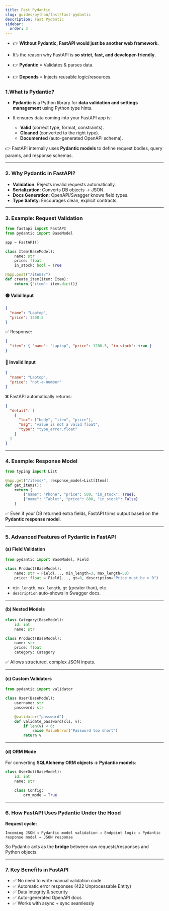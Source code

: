 ```yaml
---
title: Fast Pydantic
slug: guides/python/fast/fast-pydantic
description: Fast Pydantic
sidebar:
  order: 3
---
```


- 👉 **Without Pydantic, FastAPI would just be another web framework.**

- It’s the reason why FastAPI is **so strict, fast, and developer-friendly**.
- 👉 **Pydantic** = Validates & parses data.
- 👉 **Depends** = Injects reusable logic/resources.

### 1.What is Pydantic?

- **Pydantic** is a Python library for **data validation and settings management** using Python type hints.
- It ensures data coming into your FastAPI app is:

  - **Valid** (correct type, format, constraints).
  - **Cleaned** (converted to the right type).
  - **Documented** (auto-generated OpenAPI schema).

👉 FastAPI internally uses **Pydantic models** to define request bodies, query params, and response schemas.

---

### 2. Why Pydantic in FastAPI?

- **Validation**: Rejects invalid requests automatically.
- **Serialization**: Converts DB objects → JSON.
- **Docs Generation**: OpenAPI/Swagger knows field types.
- **Type Safety**: Encourages clean, explicit contracts.

---

### 3. Example: Request Validation

```python
from fastapi import FastAPI
from pydantic import BaseModel

app = FastAPI()

class Item(BaseModel):
    name: str
    price: float
    in_stock: bool = True

@app.post("/items/")
def create_item(item: Item):
    return {"item": item.dict()}
```

#### 🟢 Valid Input

```json
{
  "name": "Laptop",
  "price": 1200.5
}
```

✅ Response:

```json
{
  "item": { "name": "Laptop", "price": 1200.5, "in_stock": true }
}
```

#### 🔴 Invalid Input

```json
{
  "name": "Laptop",
  "price": "not-a-number"
}
```

❌ FastAPI automatically returns:

```json
{
  "detail": [
    {
      "loc": ["body", "item", "price"],
      "msg": "value is not a valid float",
      "type": "type_error.float"
    }
  ]
}
```

---

### 4. Example: Response Model

```python
from typing import List

@app.get("/items/", response_model=List[Item])
def get_items():
    return [
        {"name": "Phone", "price": 500, "in_stock": True},
        {"name": "Tablet", "price": 800, "in_stock": False}
    ]
```

✅ Even if your DB returned extra fields, FastAPI trims output based on the **Pydantic response model**.

---

### 5. Advanced Features of Pydantic in FastAPI

#### (a) Field Validation

```python
from pydantic import BaseModel, Field

class Product(BaseModel):
    name: str = Field(..., min_length=3, max_length=50)
    price: float = Field(..., gt=0, description="Price must be > 0")
```

- `min_length`, `max_length`, `gt` (greater than), etc.
- `description` auto-shows in Swagger docs.

---

#### (b) Nested Models

```python
class Category(BaseModel):
    id: int
    name: str

class Product(BaseModel):
    name: str
    price: float
    category: Category
```

✅ Allows structured, complex JSON inputs.

---

#### (c) Custom Validators

```python
from pydantic import validator

class User(BaseModel):
    username: str
    password: str

    @validator("password")
    def validate_password(cls, v):
        if len(v) < 6:
            raise ValueError("Password too short")
        return v
```

---

#### (d) ORM Mode

For converting **SQLAlchemy ORM objects → Pydantic models**:

```python
class UserOut(BaseModel):
    id: int
    name: str

    class Config:
        orm_mode = True
```

---

### 6. How FastAPI Uses Pydantic Under the Hood

**Request cycle:**

```
Incoming JSON → Pydantic model validation → Endpoint logic → Pydantic response model → JSON response
```

So Pydantic acts as the **bridge** between raw requests/responses and Python objects.

---

### 7. Key Benefits in FastAPI

- ✅ No need to write manual validation code
- ✅ Automatic error responses (422 Unprocessable Entity)
- ✅ Data integrity & security
- ✅ Auto-generated OpenAPI docs
- ✅ Works with async + sync seamlessly

